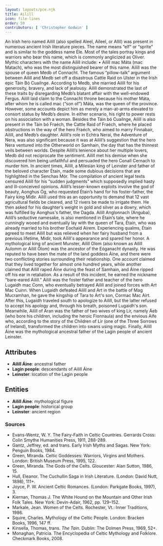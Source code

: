 ```yaml
---
layout: layouts/pce.njk
title: Ailill
icon: file-lines
order: 59
contributors: [ 'Christopher Godwin' ]
---
```

An Irish hero named Ailill (also spelled Aleel, Aileel, or Allil) was present in numerous ancient Irish literature pieces. The name means “elf” or “sprite” and is similar to the goddess name Éle. Most of the tales portray kings and warriors who bear this name, which is commonly anglicized as Oliver. Mythic characters with the name Ailill include: • Ailill mac Máta (mac Matach), who was the most distinguished bearer of this name. Ailill was the spouse of queen Medb of Connacht. The famous “pillow-talk” argument between Ailill and Medb set off a disastrous Cattle Raid on Ulster in the Irish epic Táin Bó Cuailnge. According to Medb, she married Ailill for his generosity, bravery, and lack of jealousy. Ailill demonstrated the last of these traits by disregarding Medb’s blatant affair with the well-endowed Fergus. Ailill laid claim to the Connacht throne because his mother Máta, after whom he is called mac (“son of”) Máta, was the queen of the province. However, some accounts depict him as merely a man-at-arms elevated to consort status by Medb’s desire. In either scenario, his right to power rests on his association with a woman. Besides the Táin bó Cuailnge, Ailill is also present in the Táin bó Fraéch, the Cattle Raid of Fraéch, where he placed obstructions in the way of the hero Fraéch, who aimed to marry Finnabair, Ailill, and Medb’s daughter. Ailill’s role in Echtra Nerai, the Adventure of Nera, was also significant because it was at Ailill’s suggestion that the hero Nera ventured into the Otherworld on Samhain, the day that has the thinnest veils between worlds. Despite Ailill’s lenience about her multiple lovers, Medb did not reciprocate the sentiment. Ailill met his demise when she discovered him being unfaithful and persuaded the hero Conall Cernach to murder him. In ancient times, Ailill, a Milesian king of Leinster and father of the beloved character Étain, made some dubious decisions that are highlighted in the Senchas Mór. The compilation of ancient legal texts censured Ailill for his “sudden judgments” which supposedly implied hasty and ill-conceived opinions. Ailill’s lesser-known exploits involve the god of beauty, Aonghus Óg, who requested Étain’s hand for his foster-father, the Fairy king Midir. Ailill used this as an opportunity to demand that 12 vast agricultural fields be cleared, and 12 rivers be made to irrigate them. He then asked for his daughter’s weight in gold and silver as a dowry, which was fulfilled by Aonghus's father, the Dagda. Ailill Anglonnach (Anguba), Ailill’s seductive namesake, is also mentioned in Étain’s tale, where he cunningly wooed and eventually lay with the queen of Tara, Étain, who was already married to his brother Eochaid Airem. Experiencing qualms, Étain agreed to meet Ailill but was relieved when her fairy husband from a previous lifetime, Midir, took Ailill's appearance and spared her honor. A mythological king of ancient Munster, Ailill Olom (also known as Ailill Aulomm or Ailill Ólom) was the ancestor of the Eóganacht dynasty. He was reputed to have been the mate of the land goddess Áine, and there were two conflicting stories surrounding their relationship. One account claimed that they lived together for almost one hundred years, while another claimed that Ailill raped Áine during the feast of Samhain, and Áine ripped off his ear in retaliation. As a result of this incident, he earned the nickname "bare-eared Ailill." Ailill was the foster father and teacher of the hero Lugaidh mac Conn, who eventually betrayed Ailill and joined forces with Art Mac Cuinn. When Lugaidh defeated Ailill and Art in the battle of Mag Mucramhan, he gave the kingship of Tara to Art's son, Cormac Mac Airt. After this, Lugaidh traveled south to apologize to Ailill, but the latter refused to accept his apology and, through his breath, poisoned Lugaidh's son. Meanwhile, Ailill of Aran was the father of two wives of king Lir, namely Áeb (who bore his children, including the heroic Fionnaula) and the envious Aífe who, according to the story of the Children of Lir (one of the Three Sorrows of Ireland), transformed the children into swans using magic. Finally, Ailill Áine was the mythological ancestral father of the Lagin people of ancient Leinster.

## Attributes

- **Ailill Áine**: ancestral father
- **Lagin people**: descendants of Ailill Áine
- **Leinster**: location of the Lagin people

## Entities

- **Ailill Áine**: mythological figure
- **Lagin people**: historical group
- **Leinster**: ancient region

### Sources

- Evans-Wentz, W. Y. The Fairy-Faith in Celtic Countries. Gerrards Cross: Colin Smythe Humanities Press, 1911, 288-289.
- Gantz, Jeffrey, ed. and trans. Early Irish Myths and Sagas. New York: Penguin Books, 1984.
- Green, Miranda. Celtic Goddesses: Warriors, Virgins and Mothers. London: British Museum Press, 1995, 122.
- Green, Miranda. The Gods of the Celts. Gloucester: Alan Sutton, 1986, 15.
- Hull, Eleanor. The Cuchullin Saga in Irish Literature. (London: David Nutt, 1898), 111+.
- Joyce, P. W. Ancient Celtic Romances. (London: Parkgate Books, 1997), 3.
- Kiernan, Thomas J. The White Hound on the Mountain and Other Irish Folk Tales. New York: Devin-Adair, 1962, pp. 129–152.
- Markale, Jean. Women of the Celts. Rochester, Vt.: Inner Traditions, 1986.
- Squire, Charles. Mythology of the Celtic People. London: Bracken Books, 1996, 147 ff.
- Kinsella, Thomas, trans. *The Tain*. Dublin: The Dolmen Press, 1969, 52+.
- Monaghan, Patricia. The Encyclopedia of Celtic Mythology and Folklore. Checkmark Books, 2008.

